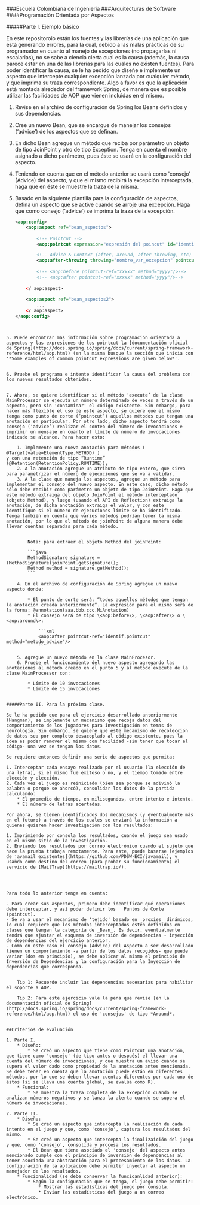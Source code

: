 ###Escuela Colombiana de Ingeniería
###Arquitecturas de Software
####Programación Orientada por Aspectos


#####Parte I. Ejemplo básico


En este repositoroio están los fuentes y las librerías de una aplicación que está generando errores, para la cual, debido a las
malas prácticas de su programador en cuanto al manejo de excepciones (no propagarlas ni escalarlas), no se sabe a ciencia cierta cual es la causa (además, la causa parece estar en una de las librerías para las cuales no existen fuentes). Para poder identificar la causa, se le ha pedido que diseñe e implemente un aspecto que intercepte cualquier excepción lanzada por cualquier método, y que imprima su traza correspondiente. Algo a favor es que la aplicación está montada alrededor del framework Spring, de manera que es posible utilizar las facilidades de AOP que vienen incluidas en el mismo.

1. Revise en el archivo de configuración de Spring los Beans definidos y sus dependencias.
2. Cree un nuevo Bean, que se encargue de manejar los consejos (‘advice’) de los aspectos que se definan.
3. En dicho Bean agregue un método que reciba por parámetro un objeto de tipo JoinPoint y otro de tipo Exception. Tenga en cuenta el nombre asignado a dicho parámetro, pues éste se usará en la configuración del aspecto.
4. Teniendo en cuenta que en el método anterior se usará como 'consejo' (Advice) del aspecto, y que el mismo recibirá la excepción interceptada, haga que en éste se muestre la traza de la misma.
4. Basado en la siguiente plantilla para la configuración de aspectos, defina un aspecto que se active cuando se arroje una excepción. Haga que como consejo (‘advice’) se imprima la traza de la excepción.

	```xml
	<aop:config>
		<aop:aspect ref="bean_aspectos">
		
			<!-- Pointcut -->
			<aop:pointcut expression="expresión del poincut" id="identif.pointcut"/>

			<!-- Advice & Context (after, around, after throwing, etc) -->				
			<aop:after-throwing throwing="nombre_var_excepcion" pointcut-ref="identif.pointcut" method="metodo_advice"/>
			
			<!-- <aop:before pointcut-ref="xxxxx" method="yyyy"/>-->
			<!-- <aop:after pointcut-ref="xxxxx" method="yyyy"/>-->
				
		</ aop:aspect>
		
		<aop:aspect ref="bean_aspectos2">
			...
		</ aop:aspect>
	</aop:config>
```


5. Puede encontrar mas información sobre programación orientada a aspectos y las expresiones de los pointcut la [documentación oficial de Spring](http://docs.spring.io/spring/docs/current/spring-framework-reference/html/aop.html) (en la misma busque la sección que inicia con '*Some examples of common pointcut expressions are given below*'.


6. Pruebe el programa e intente identificar la causa del problema con los nuevos resultados obtenidos. 


7. Ahora, se quiere identificar si el método ‘execute’ de la clase MainProcessor se ejecuta un número determinado de veces a través de un aspecto, pero sin 'contaminar' el código existente. Sin embargo, para hacer más flexible el uso de este aspecto, se quiere que el mismo tenga como punto de corte (‘pointcut’) aquellos métodos que tengan una anotación en particular. Por otro lado, dicho aspecto tendrá como consejo (‘advice’) realizar el conteo del número de invocaciones e imprimir un mensaje en cuanto el límite de número de invocaciones indicado se alcance. Para hacer esto:

	1. Implemente una nueva anotación para métodos ( @Target(value=ElementType.METHOD) )
y con una retención de tipo “Runtime” (@Retention(RetentionPolicy.RUNTIME));
	2. A la anotación agregue un atributo de tipo entero, que sirva para parametrizar el número de ejecuciones que se va a validar.
	3. A la clase que maneja los aspectos, agregue un método para implementar el consejo del nuevo aspecto. En este caso, dicho método sólo debe recibir como parámetro un objeto de tipo JoinPoint. Haga que este método extraiga del objeto JoinPoint el método interceptado (objeto Method), y luego (usando el API de Reflection) extraiga la anotación, de dicha anotación extraiga el valor, y con este identifique si el número de ejecuciones límite se ha identificado.
Tenga también en cuenta que varios métodos podrían tener la misma
anotación, por lo que el método de joinPoint de alguna manera debe llevar cuentas separadas para cada método.


		Nota: para extraer el objeto Method del joinPoint:
		
		```java		
		MethodSignature signature = (MethodSignature)joinPoint.getSignature();
		Method method = signature.getMethod();
		```
		
	4. En el archivo de configuración de Spring agregue un nuevo aspecto donde:
	
		* El punto de corte será: “todos aquellos métodos que tengan la anotación creada anteriormente”. La expresión para el mismo será de la forma: @annotation(aaa.bbb.ccc.MiAnotacion)
		* El consejo será de tipo \<aop:before\>, \<aop:after\> o \<aop:around\>:
		 
			```xml			
			<aop:after pointcut-ref="identif.pointcut" method="metodo_advice"/>			
			```

	5. Agregue un nuevo método en la clase MainProcesor.
	6. Pruebe el funcionamiento del nuevo aspecto agregando las anotaciones al método creado en el punto 5 y al método execute de la clase MainProcessor con:
	
		* Límite de 10 invocaciones
		* Límite de 15 invocaciones

		
#####Parte II. Para la próxima clase.

Se le ha pedido que para el ejercicio desarrollado anteriormente (Hangman), se implemente un mecanismo que recoja datos del comportamiento de los jugadores para investigación en temas de neurología. Sin embargo, se quiere que este mecanismo de recolección de datos sea por completo desacoplado al código existente, pues la idea es poder remover el mismo con facilidad -sin tener que tocar el código- una vez se tengan los datos.

Se requiere entonces definir una serie de aspectos que permita:

1. Interceptar cada ensayo realizado por el usuario (la elección de una letra), si el mismo fue exitoso o no, y el tiempo tomado entre elección y elección.
2. Cada vez el juego es reiniciado (bien sea porque se adivinó la palabra o porque se ahorcó), consolidar los datos de la partida calculando:
	* El promedio de tiempo, en milisegundos, entre intento e intento.
	* El número de letras acertadas.

Por ahora, se tienen identificados dos mecanismos (y eventualmente más en el futuro) a través de los cuales se enviará la información a quienes quieren hacer investigación con los resultados:

1. Imprimiendo por consola los resultados, cuando el juego sea usado en el mismo sitio de la investigación.
2. Enviando los resultados por correo electrónico cuando el sujeto que hace la prueba trabaja remotamente. Para este, puede basarse [ejemplos de javamail existentes](https://github.com/PDSW-ECI/javamail), y usando como destino del correo (para probar su funcionamiento) el servicio de [MailTrap](https://mailtrap.io/).




Para todo lo anterior tenga en cuenta:

- Para crear sus aspectos, primero debe identificar qué operaciones debe interceptar, y así poder definir los	Puntos de Corte (pointcut).
- Se va a usar el mecanismo de 'tejido' basado en _proxies_ dinámicos, lo cual requiere que los métodos interceptados estén definidos en clases que tengan la categoría de _Bean_. Es decir, eventualmente tendrá que ajustar el esquema de inversión de dependencias - inyección de dependencias del ejercicio anterior.
- Como en este caso el consejo (Advice) del Aspecto a ser desarrollado tienen un comportamiento -a partir de los datos recogidos- que puede variar (dos en principio), se debe aplicar al mismo el principio de Inversión de Dependencias y la configuración para la Inyección de dependencias que corresponda.


	Tip 1: Recuerde incluír las dependencias necesarias para habilitar el soporte a AOP.

	Tip 2: Para este ejercicio vale la pena que revise [en la documentación oficial de Spring](http://docs.spring.io/spring/docs/current/spring-framework-reference/html/aop.html) el uso de 'consejos' de tipo *Around*.

	
##Criterios de evaluación

1. Parte I.
	* Diseño:
		* Se creó un aspecto que tiene como Pointcut una anotación, que tiene como 'consejo' (de tipo antes o después) el llevar una cuenta del número de invocaciones, y que muestra un aviso cuando se supera el valor dado como propiedad de la anotación antes mencionada. Se debe tener en cuenta que la anotación puede están en diferentes métodos, por lo que se deben llevar cuentas diferentes por cada uno de éstos (si se lleva una cuenta global, se evalúa como R).
	* Funcional: 
		* Se muestra la traza completa de la excepción cuando se analizan números negativos y se lanza la alerta cuando se supera el número de invocaciones.

2. Parte II.
	* Diseño:
		* Se creó un aspecto que intercepta la realización de cada intento en el juego y que, como 'consejo', captura los resultados del mismo.
		* Se creó un aspecto que intercepta la finalizaición del juego y que, como 'consejo', consolida y procesa los resultados.
		* El Bean que tiene asociado el 'consejo' del aspecto antes mencionado cumple con el principio de inversión de dependencias al tener asociada una abstracción para el procesamiento de los datos. La configuración de la aplicación debe permitir inyectar al aspecto un manejador de los resultados.
	* Funcionalidad (se debe conservar la funcioanlidad anterior):
		* Según la configuración que se tenga, el juego debe permitir:
			* Mostrar las estadísticas del juego por consola.
			* Enviar las estadísticas del juego a un correo electrónico.
			

